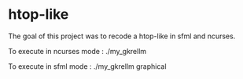 # htop-like

The goal of this project was to recode a htop-like in sfml and ncurses.

To execute in ncurses mode : ./my_gkrellm

To execute in sfml mode : ./my_gkrellm graphical
